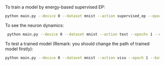 To train a model by energy-based supervised EP:
```bash
python main.py --device 0 --dataset mnist --action supervised_ep --epochs 100 --batchSize 256 --dt 0.2 --T 60 --Kmax 20 --beta 0.5 --clamped 1 --fcLayers 784 256 10 --lr 0.01 0.005 --activation_function hardsigm
```

To see the neuron dynamics:
```bash
 python main.py --device 0 --dataset mnist --action test --epochs 1 --dt 0.2 --T 60 --Kmax 20 --beta 0.5 --clamped 1 --fcLayers 784 256 10 --lr 0.01 0.005 --activation_function hardsigm
```

To test a trained model (Remark: you should change the path of trained model firstly):
```bash
python main.py --device 0 --dataset mnist --action visu --epoch 1 --batchSize 256 --dt 0.2 --T 60 --Kmax 20 --beta 0.5 --clamped 1 --fcLayers 784 256 10 --lr 0.01 0.005 --activation_function hardsigm --imWeights 1 --imShape 28 28 16 16 --display 10 10 2 5
```